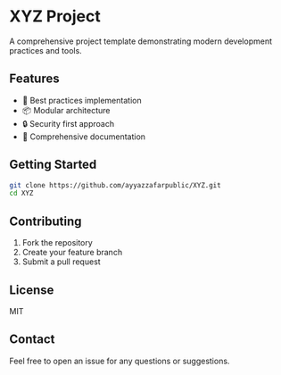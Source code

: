# XYZ Project

A comprehensive project template demonstrating modern development practices and tools.

## Features

- 🚀 Best practices implementation
- 📦 Modular architecture
- 🔒 Security first approach
- 📝 Comprehensive documentation

## Getting Started

```bash
git clone https://github.com/ayyazzafarpublic/XYZ.git
cd XYZ
```

## Contributing

1. Fork the repository
2. Create your feature branch
3. Submit a pull request

## License

MIT

## Contact

Feel free to open an issue for any questions or suggestions.
